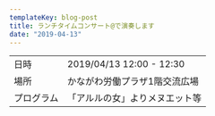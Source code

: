 ```yaml
---
templateKey: blog-post
title: ランチタイムコンサート@で演奏します
date: "2019-04-13"
---
```


|||
|-|-|
|日時|2019/04/13 12:00 - 12:30|
|場所|かながわ労働プラザ1階交流広場|
|プログラム|「アルルの女」よりメヌエット等|
